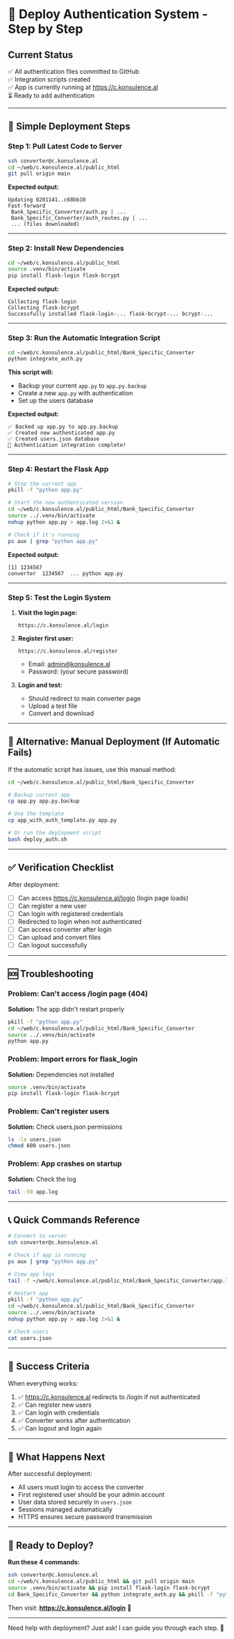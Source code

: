 # 🚀 Deploy Authentication System - Step by Step

## Current Status
✅ All authentication files committed to GitHub  
✅ Integration scripts created  
✅ App is currently running at https://c.konsulence.al  
⏳ Ready to add authentication  

---

## 🎯 Simple Deployment Steps

### Step 1: Pull Latest Code to Server

```bash
ssh converter@c.konsulence.al
cd ~/web/c.konsulence.al/public_html
git pull origin main
```

**Expected output:**
```
Updating 0201141..c68bb10
Fast-forward
 Bank_Specific_Converter/auth.py | ...
 Bank_Specific_Converter/auth_routes.py | ...
 ... (files downloaded)
```

---

### Step 2: Install New Dependencies

```bash
cd ~/web/c.konsulence.al/public_html
source .venv/bin/activate
pip install flask-login flask-bcrypt
```

**Expected output:**
```
Collecting flask-login
Collecting flask-bcrypt
Successfully installed flask-login-... flask-bcrypt-... bcrypt-...
```

---

### Step 3: Run the Automatic Integration Script

```bash
cd ~/web/c.konsulence.al/public_html/Bank_Specific_Converter
python integrate_auth.py
```

**This script will:**
- Backup your current `app.py` to `app.py.backup`
- Create a new `app.py` with authentication
- Set up the users database

**Expected output:**
```
✅ Backed up app.py to app.py.backup
✅ Created new authenticated app.py
✅ Created users.json database
🎉 Authentication integration complete!
```

---

### Step 4: Restart the Flask App

```bash
# Stop the current app
pkill -f "python app.py"

# Start the new authenticated version
cd ~/web/c.konsulence.al/public_html/Bank_Specific_Converter
source ../.venv/bin/activate
nohup python app.py > app.log 2>&1 &

# Check if it's running
ps aux | grep "python app.py"
```

**Expected output:**
```
[1] 1234567
converter  1234567  ... python app.py
```

---

### Step 5: Test the Login System

1. **Visit the login page:**
   ```
   https://c.konsulence.al/login
   ```

2. **Register first user:**
   ```
   https://c.konsulence.al/register
   ```
   - Email: admin@konsulence.al
   - Password: (your secure password)

3. **Login and test:**
   - Should redirect to main converter page
   - Upload a test file
   - Convert and download

---

## 🔧 Alternative: Manual Deployment (If Automatic Fails)

If the automatic script has issues, use this manual method:

```bash
cd ~/web/c.konsulence.al/public_html/Bank_Specific_Converter

# Backup current app
cp app.py app.py.backup

# Use the template
cp app_with_auth_template.py app.py

# Or run the deployment script
bash deploy_auth.sh
```

---

## ✅ Verification Checklist

After deployment:

- [ ] Can access https://c.konsulence.al/login (login page loads)
- [ ] Can register a new user
- [ ] Can login with registered credentials
- [ ] Redirected to login when not authenticated
- [ ] Can access converter after login
- [ ] Can upload and convert files
- [ ] Can logout successfully

---

## 🆘 Troubleshooting

### Problem: Can't access /login page (404)
**Solution:** The app didn't restart properly
```bash
pkill -f "python app.py"
cd ~/web/c.konsulence.al/public_html/Bank_Specific_Converter
source ../.venv/bin/activate
python app.py
```

### Problem: Import errors for flask_login
**Solution:** Dependencies not installed
```bash
source .venv/bin/activate
pip install flask-login flask-bcrypt
```

### Problem: Can't register users
**Solution:** Check users.json permissions
```bash
ls -la users.json
chmod 600 users.json
```

### Problem: App crashes on startup
**Solution:** Check the log
```bash
tail -50 app.log
```

---

## 📞 Quick Commands Reference

```bash
# Connect to server
ssh converter@c.konsulence.al

# Check if app is running
ps aux | grep "python app.py"

# View app logs
tail -f ~/web/c.konsulence.al/public_html/Bank_Specific_Converter/app.log

# Restart app
pkill -f "python app.py"
cd ~/web/c.konsulence.al/public_html/Bank_Specific_Converter
source ../.venv/bin/activate
nohup python app.py > app.log 2>&1 &

# Check users
cat users.json
```

---

## 🎉 Success Criteria

When everything works:
1. ✅ https://c.konsulence.al redirects to /login if not authenticated
2. ✅ Can register new users
3. ✅ Can login with credentials
4. ✅ Converter works after authentication
5. ✅ Can logout and login again

---

## 📝 What Happens Next

After successful deployment:
- All users must login to access the converter
- First registered user should be your admin account
- User data stored securely in `users.json`
- Sessions managed automatically
- HTTPS ensures secure password transmission

---

## 🚀 Ready to Deploy?

**Run these 4 commands:**

```bash
ssh converter@c.konsulence.al
cd ~/web/c.konsulence.al/public_html && git pull origin main
source .venv/bin/activate && pip install flask-login flask-bcrypt
cd Bank_Specific_Converter && python integrate_auth.py && pkill -f "python app.py" && nohup python app.py > app.log 2>&1 &
```

Then visit: **https://c.konsulence.al/login** 🎉

---

Need help with deployment? Just ask! I can guide you through each step. 🤝
